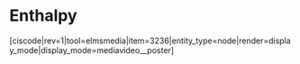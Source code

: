 # Enthalpy


[ciscode|rev=1|tool=elmsmedia|item=3236|entity_type=node|render=display_mode|display_mode=mediavideo__poster]
